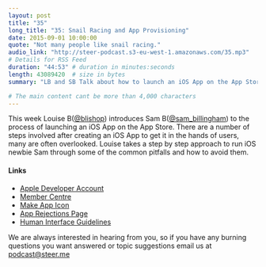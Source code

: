 ```yaml
---
layout: post
title: "35"
long_title: "35: Snail Racing and App Provisioning"
date: 2015-09-01 10:00:00
quote: "Not many people like snail racing."
audio_link: "http://steer-podcast.s3-eu-west-1.amazonaws.com/35.mp3"
# Details for RSS Feed
duration: "44:53" # duration in minutes:seconds
length: 43089420  # size in bytes
summary: "LB and SB Talk about how to launch an iOS App on the App Store"

# The main content cant be more than 4,000 characters
---
```

This week Louise B([@blishop](https://twitter.com/blishop)) introduces Sam B([@sam_billingham](https://twitter.com/sam_billingham)) to the process of launching an iOS App on the App Store. There are a number of steps involved after creating an iOS App to get it in the hands of users, many are often overlooked. Louise takes a step by step approach to run iOS newbie Sam through some of the common pitfalls and how to avoid them.


#### Links
- [Apple Developer Account](https://developer.apple.com/register/)
- [Member Centre](https://developer.apple.com/membercenter/index.action)
- [Make App Icon](http://makeappicon.com/)
- [App Rejections Page](https://developer.apple.com/app-store/review/rejections/)
- [Human Interface Guidelines](https://developer.apple.com/library/ios/documentation/UserExperience/Conceptual/MobileHIG/)

We are always interested in hearing from you, so if you have any burning questions you want answered or topic suggestions email us at [podcast@steer.me](mailto:podcast@steer.me)
